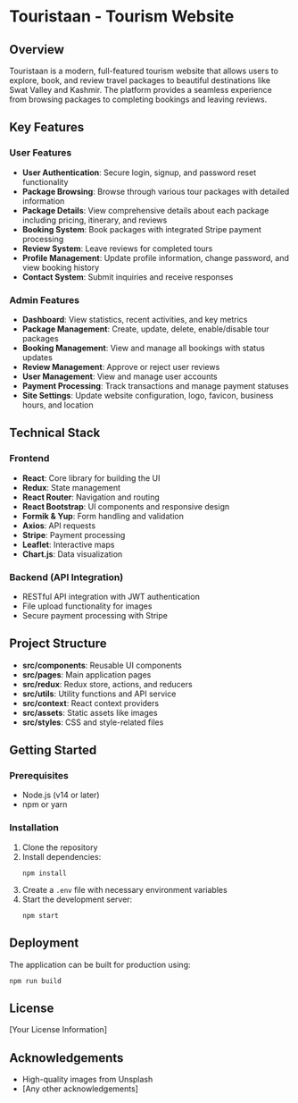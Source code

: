 # Touristaan - Tourism Website

## Overview
Touristaan is a modern, full-featured tourism website that allows users to explore, book, and review travel packages to beautiful destinations like Swat Valley and Kashmir. The platform provides a seamless experience from browsing packages to completing bookings and leaving reviews.

## Key Features

### User Features
- **User Authentication**: Secure login, signup, and password reset functionality
- **Package Browsing**: Browse through various tour packages with detailed information
- **Package Details**: View comprehensive details about each package including pricing, itinerary, and reviews
- **Booking System**: Book packages with integrated Stripe payment processing
- **Review System**: Leave reviews for completed tours
- **Profile Management**: Update profile information, change password, and view booking history
- **Contact System**: Submit inquiries and receive responses

### Admin Features
- **Dashboard**: View statistics, recent activities, and key metrics
- **Package Management**: Create, update, delete, enable/disable tour packages
- **Booking Management**: View and manage all bookings with status updates
- **Review Management**: Approve or reject user reviews
- **User Management**: View and manage user accounts
- **Payment Processing**: Track transactions and manage payment statuses
- **Site Settings**: Update website configuration, logo, favicon, business hours, and location

## Technical Stack

### Frontend
- **React**: Core library for building the UI
- **Redux**: State management
- **React Router**: Navigation and routing
- **React Bootstrap**: UI components and responsive design
- **Formik & Yup**: Form handling and validation
- **Axios**: API requests
- **Stripe**: Payment processing
- **Leaflet**: Interactive maps
- **Chart.js**: Data visualization

### Backend (API Integration)
- RESTful API integration with JWT authentication
- File upload functionality for images
- Secure payment processing with Stripe

## Project Structure
- **src/components**: Reusable UI components
- **src/pages**: Main application pages
- **src/redux**: Redux store, actions, and reducers
- **src/utils**: Utility functions and API service
- **src/context**: React context providers
- **src/assets**: Static assets like images
- **src/styles**: CSS and style-related files

## Getting Started

### Prerequisites
- Node.js (v14 or later)
- npm or yarn

### Installation
1. Clone the repository
2. Install dependencies:
   ```
   npm install
   ```
3. Create a `.env` file with necessary environment variables
4. Start the development server:
   ```
   npm start
   ```

## Deployment
The application can be built for production using:
```
npm run build
```

## License
[Your License Information]

## Acknowledgements
- High-quality images from Unsplash
- [Any other acknowledgements]
